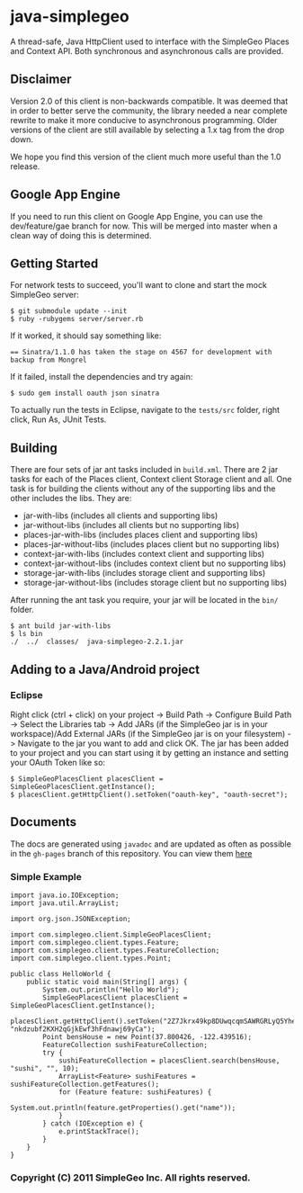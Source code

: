 # java-simplegeo

A thread-safe, Java HttpClient used to interface with the SimpleGeo Places and Context API. Both
synchronous and asynchronous calls are provided. 

## Disclaimer

Version 2.0 of this client is non-backwards compatible.  It was deemed that in order to better serve the community, the library needed a near complete rewrite to make it more conducive to asynchronous programming.  Older versions of the client are still available by selecting a 1.x tag from the drop down.

We hope you find this version of the client much more useful than the 1.0 release.

## Google App Engine

If you need to run this client on Google App Engine, you can use the dev/feature/gae branch for now.  This will be merged into master when a clean way of doing this is determined.

## Getting Started

For network tests to succeed, you'll want to clone and start the mock SimpleGeo
server:

    $ git submodule update --init
    $ ruby -rubygems server/server.rb

If it worked, it should say something like:

    == Sinatra/1.1.0 has taken the stage on 4567 for development with backup from Mongrel

If it failed, install the dependencies and try again:

    $ sudo gem install oauth json sinatra

To actually run the tests in Eclipse, navigate to the `tests/src` folder, right click, Run As, JUnit Tests.

## Building

There are four sets of jar ant tasks included in `build.xml`.  There are 2 jar tasks for each of the Places client, Context client Storage client and all.  One task is for building the clients without any of the supporting libs and the other includes the libs.  They are:

* jar-with-libs (includes all clients and supporting libs)
* jar-without-libs (includes all clients but no supporting libs)
* places-jar-with-libs (includes places client and supporting libs)
* places-jar-without-libs (includes places client but no supporting libs)
* context-jar-with-libs (includes context client and supporting libs)
* context-jar-without-libs (includes context client but no supporting libs)
* storage-jar-with-libs (includes storage client and supporting libs)
* storage-jar-without-libs (includes storage client but no supporting libs)

After running the ant task you require, your jar will be located in the `bin/` folder.

    $ ant build jar-with-libs
    $ ls bin
    ./  ../  classes/  java-simplegeo-2.2.1.jar

## Adding to a Java/Android project

### Eclipse

Right click (ctrl + click) on your project -> Build Path -> Configure Build Path -> Select the Libraries tab -> Add JARs (if the SimpleGeo jar is in your workspace)/Add External JARs (if the SimpleGeo jar is on your filesystem) -> Navigate to the jar you want to add and click OK.  The jar has been added to your project and you can start using it by getting an instance and setting your OAuth Token like so:

    $ SimpleGeoPlacesClient placesClient = SimpleGeoPlacesClient.getInstance();
    $ placesClient.getHttpClient().setToken("oauth-key", "oauth-secret");

## Documents

The docs are generated using `javadoc` and are updated as often as possible in the `gh-pages` branch of this repository.  You can view them [here](http://simplegeo.github.com/java-simplegeo/2.0/index)

### Simple Example

    import java.io.IOException;
    import java.util.ArrayList;

    import org.json.JSONException;

    import com.simplegeo.client.SimpleGeoPlacesClient;
    import com.simplegeo.client.types.Feature;
    import com.simplegeo.client.types.FeatureCollection;
    import com.simplegeo.client.types.Point;

    public class HelloWorld {
        public static void main(String[] args) {
            System.out.println("Hello World");
            SimpleGeoPlacesClient placesClient = SimpleGeoPlacesClient.getInstance();
            placesClient.getHttpClient().setToken("2Z7Jkrx49kp8DUwqcqmSAWRGRLyQ5Yhe", "nkdzubf2KXH2qGjkEwf3hFdnawj69yCa");
            Point bensHouse = new Point(37.800426, -122.439516);
            FeatureCollection sushiFeatureCollection;
            try {
                sushiFeatureCollection = placesClient.search(bensHouse, "sushi", "", 10);
                ArrayList<Feature> sushiFeatures = sushiFeatureCollection.getFeatures();
                for (Feature feature: sushiFeatures) {
                    System.out.println(feature.getProperties().get("name"));
                }
            } catch (IOException e) {
                e.printStackTrace();
            }
        }
    }

### Copyright (C) 2011 SimpleGeo Inc. All rights reserved.

